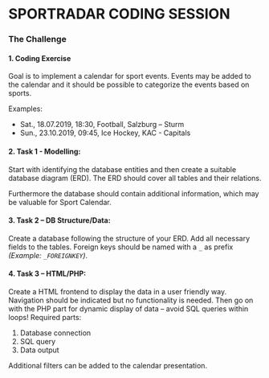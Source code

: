 # SPORTRADAR CODING SESSION


### The Challenge

#### 1. Coding Exercise

Goal is to implement a calendar for sport events. Events may be added to the calendar and it should be possible to categorize the events based on sports.

Examples:

* Sat., 18.07.2019, 18:30, Football, Salzburg – Sturm
* Sun., 23.10.2019, 09:45, Ice Hockey, KAC - Capitals 


#### 2. Task 1 - Modelling:

Start with identifying the database entities and then create a suitable database diagram (ERD). The ERD should cover all tables and their relations.

Furthermore the database should contain additional information, which may be valuable for Sport Calendar.


#### 3. Task 2 – DB Structure/Data:

Create a database following the structure of your ERD. Add all necessary fields to the tables. Foreign keys should be named with a `_` as prefix _(Example: `_FOREIGNKEY`)_.


#### 4. Task 3 – HTML/PHP:

Create a HTML frontend to display the data in a user friendly way. Navigation should be indicated but no functionality is needed.
Then go on with the PHP part for dynamic display of data – avoid SQL queries within loops! Required parts:

1. Database connection
2. SQL query
3. Data output

Additional filters can be added to the calendar presentation.